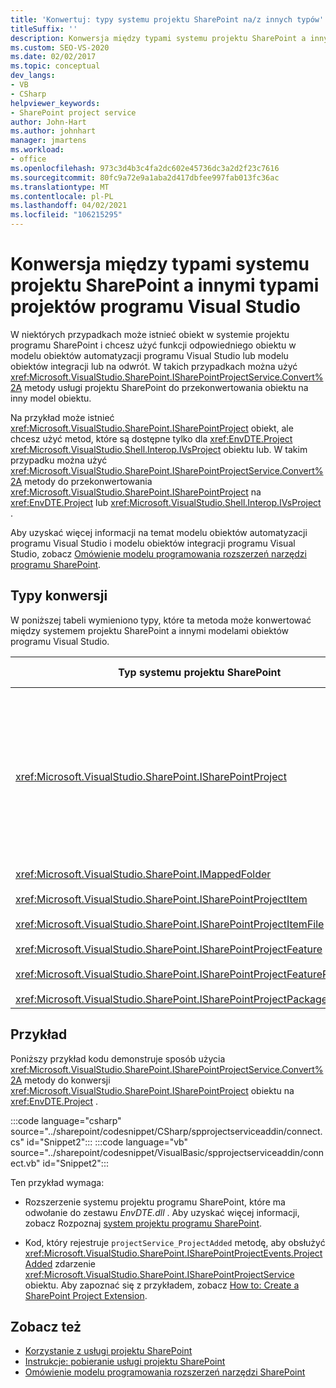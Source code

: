```yaml
---
title: 'Konwertuj: typy systemu projektu SharePoint na/z innych typów'
titleSuffix: ''
description: Konwersja między typami systemu projektu SharePoint a innymi typami projektów programu Visual Studio. Zobacz listę zawierającą szczegóły typów, które mogą być konwertowane.
ms.custom: SEO-VS-2020
ms.date: 02/02/2017
ms.topic: conceptual
dev_langs:
- VB
- CSharp
helpviewer_keywords:
- SharePoint project service
author: John-Hart
ms.author: johnhart
manager: jmartens
ms.workload:
- office
ms.openlocfilehash: 973c3d4b3c4fa2dc602e45736dc3a2d2f23c7616
ms.sourcegitcommit: 80fc9a72e9a1aba2d417dbfee997fab013fc36ac
ms.translationtype: MT
ms.contentlocale: pl-PL
ms.lasthandoff: 04/02/2021
ms.locfileid: "106215295"
---
```

# <a name="convert-between-sharepoint-project-system-types-and-other-visual-studio-project-types"></a>Konwersja między typami systemu projektu SharePoint a innymi typami projektów programu Visual Studio
  W niektórych przypadkach może istnieć obiekt w systemie projektu programu SharePoint i chcesz użyć funkcji odpowiedniego obiektu w modelu obiektów automatyzacji programu Visual Studio lub modelu obiektów integracji lub na odwrót. W takich przypadkach można użyć <xref:Microsoft.VisualStudio.SharePoint.ISharePointProjectService.Convert%2A> metody usługi projektu SharePoint do przekonwertowania obiektu na inny model obiektu.

 Na przykład może istnieć <xref:Microsoft.VisualStudio.SharePoint.ISharePointProject> obiekt, ale chcesz użyć metod, które są dostępne tylko dla <xref:EnvDTE.Project> <xref:Microsoft.VisualStudio.Shell.Interop.IVsProject> obiektu lub. W takim przypadku można użyć <xref:Microsoft.VisualStudio.SharePoint.ISharePointProjectService.Convert%2A> metody do przekonwertowania <xref:Microsoft.VisualStudio.SharePoint.ISharePointProject> na <xref:EnvDTE.Project> lub <xref:Microsoft.VisualStudio.Shell.Interop.IVsProject> .

 Aby uzyskać więcej informacji na temat modelu obiektów automatyzacji programu Visual Studio i modelu obiektów integracji programu Visual Studio, zobacz [Omówienie modelu programowania rozszerzeń narzędzi programu SharePoint](../sharepoint/overview-of-the-programming-model-of-sharepoint-tools-extensions.md).

## <a name="types-of-conversions"></a>Typy konwersji
 W poniższej tabeli wymieniono typy, które ta metoda może konwertować między systemem projektu SharePoint a innymi modelami obiektów programu Visual Studio.

|Typ systemu projektu SharePoint|Odpowiednie typy w modelach obiektów automatyzacji i integracji|
|------------------------------------|-------------------------------------------------------------------------|
|<xref:Microsoft.VisualStudio.SharePoint.ISharePointProject>|<xref:EnvDTE.Project><br /><br /> lub<br /><br /> Dowolny interfejs w modelu obiektów integracji programu Visual Studio, który jest implementowany przez obiekt modelu COM dla projektu. Te interfejsy obejmują <xref:Microsoft.VisualStudio.Shell.Interop.IVsHierarchy> , <xref:Microsoft.VisualStudio.Shell.Interop.IVsProject> (lub interfejs pochodny), i <xref:Microsoft.VisualStudio.Shell.Interop.IVsBuildPropertyStorage> . Aby uzyskać listę głównych interfejsów, które są implementowane przez projekty, zobacz [podstawowe składniki modelu projektu](../extensibility/internals/project-model-core-components.md).|
|<xref:Microsoft.VisualStudio.SharePoint.IMappedFolder><br /><br /> <xref:Microsoft.VisualStudio.SharePoint.ISharePointProjectItem><br /><br /> <xref:Microsoft.VisualStudio.SharePoint.ISharePointProjectItemFile><br /><br /> <xref:Microsoft.VisualStudio.SharePoint.ISharePointProjectFeature><br /><br /> <xref:Microsoft.VisualStudio.SharePoint.ISharePointProjectFeatureResourceFile><br /><br /> <xref:Microsoft.VisualStudio.SharePoint.ISharePointProjectPackage>|<xref:EnvDTE.ProjectItem><br /><br /> lub<br /><br /> <xref:System.UInt32>Wartość (zwana również VSITEMID), która identyfikuje element członkowski projektu w, <xref:Microsoft.VisualStudio.Shell.Interop.IVsHierarchy> który zawiera. Tę wartość można przesłać do parametru *ItemId* niektórych <xref:Microsoft.VisualStudio.Shell.Interop.IVsHierarchy> metod.|

## <a name="example"></a>Przykład
 Poniższy przykład kodu demonstruje sposób użycia <xref:Microsoft.VisualStudio.SharePoint.ISharePointProjectService.Convert%2A> metody do konwersji <xref:Microsoft.VisualStudio.SharePoint.ISharePointProject> obiektu na <xref:EnvDTE.Project> .

:::code language="csharp" source="../sharepoint/codesnippet/CSharp/spprojectserviceaddin/connect.cs" id="Snippet2":::
:::code language="vb" source="../sharepoint/codesnippet/VisualBasic/spprojectserviceaddin/connect.vb" id="Snippet2":::

 Ten przykład wymaga:

- Rozszerzenie systemu projektu programu SharePoint, które ma odwołanie do zestawu *EnvDTE.dll* . Aby uzyskać więcej informacji, zobacz Rozpoznaj [system projektu programu SharePoint](../sharepoint/extending-the-sharepoint-project-system.md).

- Kod, który rejestruje `projectService_ProjectAdded` metodę, aby obsłużyć <xref:Microsoft.VisualStudio.SharePoint.ISharePointProjectEvents.ProjectAdded> zdarzenie <xref:Microsoft.VisualStudio.SharePoint.ISharePointProjectService> obiektu. Aby zapoznać się z przykładem, zobacz [How to: Create a SharePoint Project Extension](../sharepoint/how-to-create-a-sharepoint-project-extension.md).

## <a name="see-also"></a>Zobacz też

- [Korzystanie z usługi projektu SharePoint](../sharepoint/using-the-sharepoint-project-service.md)
- [Instrukcje: pobieranie usługi projektu SharePoint](../sharepoint/how-to-retrieve-the-sharepoint-project-service.md)
- [Omówienie modelu programowania rozszerzeń narzędzi SharePoint](../sharepoint/overview-of-the-programming-model-of-sharepoint-tools-extensions.md)

